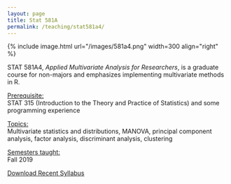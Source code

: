 ```yaml
---
layout: page
title: Stat 581A
permalink: /teaching/stat581a4/
---
```



{% include image.html url="/images/581a4.png" width=300 align="right" %} 

STAT 581A4, <i>Applied Multivariate Analysis for Researchers</i>, is a graduate course for non-majors and emphasizes implementing multivariate methods in R.

<u>Prerequisite:</u><br>
STAT 315 (Introduction to the Theory and Practice of Statistics) and some programming experience

<u>Topics:</u> <br>
Multivariate statistics and distributions, MANOVA, principal component analysis, factor analysis, discriminant analysis, clustering

<u>Semesters taught:</u><br>
Fall 2019

[Download Recent Syllabus](/teaching/581a4-syllabus.pdf)
